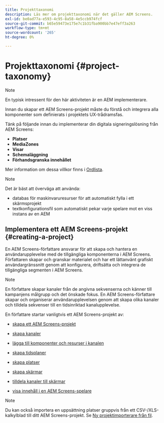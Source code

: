 ```yaml
---
title: Projekttaxonomi
description: Läs mer om projekttaxonomi när det gäller AEM Screens.
exl-id: be0ad77a-e593-4c95-8a58-4e5ccb974fcf
source-git-commit: b65e59473e175e7c1b31fba900bb7e47eff3a263
workflow-type: tm+mt
source-wordcount: '265'
ht-degree: 0%

---
```


# Projekttaxonomi {#project-taxonomy}

>[!NOTE]
>
>En typisk intressent för den här aktiviteten är en AEM implementerare.

Innan du skapar ett AEM Screens-projekt måste du förstå och integrera alla komponenter som definierats i projektets UX-trådramsfas.

Tänk på följande innan du implementerar din digitala signeringslösning från AEM Screens:

* **Platser**
* **MediaZones**
* **Visar**
* **Schemaläggning**
* **Förhandsgranska innehållet**

Mer information om dessa villkor finns i [Ordlista](https://experienceleague.adobe.com/en/docs/experience-manager-screens/user-guide/overview/screens-glossary).

>[!NOTE]
>
>Det är bäst att överväga att använda:
>
>* databas för maskinvaruresurser för att automatiskt fylla i ett skärmsprojekt
>* textkonfigurationsfil som automatiskt pekar varje spelare mot en viss instans av en AEM

## Implementera ett AEM Screens-projekt {#creating-a-project}

En AEM Screens-författare ansvarar för att skapa och hantera en användarupplevelse med de tillgängliga komponenterna i AEM Screens. Författaren skapar och granskar materialet och har ett lättanvänt grafiskt användargränssnitt genom att konfigurera, driftsätta och integrera de tillgängliga segmenten i AEM Screens.

>[!NOTE]
>
>En författare skapar kanaler från de angivna sekvenserna och känner till kampanjens målgrupp och det önskade fokus. En AEM Screens-författare skapar och organiserar användarupplevelsen genom att skapa olika kanaler och tilldela sekvenser till en tidsinriktad kanalupplevelse.

En författare startar vanligtvis ett AEM Screens-projekt av:

* [skapa ett AEM Screens-projekt](https://experienceleague.adobe.com/en/docs/experience-manager-screens/user-guide/authoring/setting-up-projects/creating-a-screens-project)
* [skapa kanaler](https://experienceleague.adobe.com/en/docs/experience-manager-screens/user-guide/authoring/setting-up-projects/managing-channels)
* [lägga till komponenter och resurser i kanalen](https://experienceleague.adobe.com/en/docs/experience-manager-screens/user-guide/authoring/product-features/adding-components-to-a-channel)
* [skapa tidsplaner](https://experienceleague.adobe.com/en/docs/experience-manager-screens/user-guide/authoring/setting-up-projects/managing-schedules)
* [skapa platser](https://experienceleague.adobe.com/en/docs/experience-manager-screens/user-guide/authoring/setting-up-projects/managing-locations)
* [skapa skärmar](https://experienceleague.adobe.com/en/docs/experience-manager-screens/user-guide/authoring/setting-up-projects/managing-displays)
* [tilldela kanaler till skärmar](https://experienceleague.adobe.com/en/docs/experience-manager-screens/user-guide/authoring/setting-up-projects/assigning-channels/channel-assignment)

* [visa innehåll i en AEM Screens-spelare](https://experienceleague.adobe.com/en/docs/experience-manager-screens/user-guide/administering/working-with-screens-player)

>[!NOTE]
>Du kan också importera en uppsättning platser gruppvis från ett CSV-/XLS-kalkylblad till ditt AEM Screens-projekt. Se [Ny projektimporterare från fil](https://experienceleague.adobe.com/en/docs/experience-manager-screens/user-guide/administering/project-importer).
